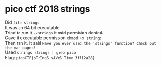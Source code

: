 # pico ctf 2018 strings  
Did ```file strings```  
It was an 64 bit executable  
Tried to run it ```./strings```  it said permision denied.  
Gave it executable permission ```chmod +x strings```  
Then ran it. It said ```Have you ever used the 'strings' function? Check out the man pages!```  
Used ```strings strings | grep pico```  
Flag: ```picoCTF{sTrIngS_sAVeS_Time_3f712a28}```
